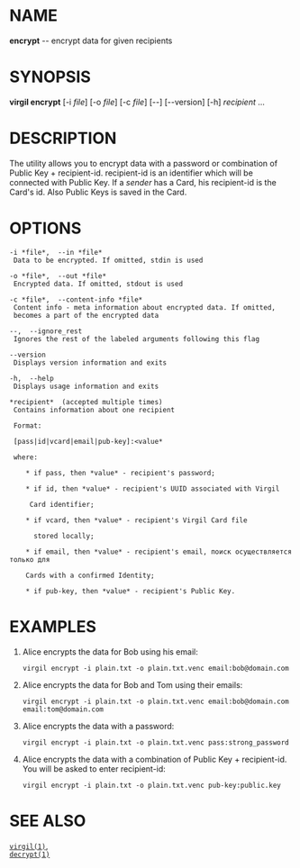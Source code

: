 NAME
====

**encrypt** -- encrypt data for given recipients

SYNOPSIS
========

**virgil encrypt** \[-i *file*\] \[-o *file*\] \[-c *file*\] \[--\]
\[--version\] \[-h\] *recipient* ...

DESCRIPTION
===========

The utility allows you to encrypt data with a password or combination of
Public Key + recipient-id. recipient-id is an identifier which will be
connected with Public Key. If a *sender* has a Card, his recipient-id is
the Card's id. Also Public Keys is saved in the Card.

OPTIONS
=======

    -i *file*,  --in *file*
     Data to be encrypted. If omitted, stdin is used

    -o *file*,  --out *file*
     Encrypted data. If omitted, stdout is used

    -c *file*,  --content-info *file*
     Content info - meta information about encrypted data. If omitted,
     becomes a part of the encrypted data

    --,  --ignore_rest
     Ignores the rest of the labeled arguments following this flag

    --version
     Displays version information and exits

    -h,  --help
     Displays usage information and exits

    *recipient*  (accepted multiple times)
     Contains information about one recipient

     Format:

     [pass|id|vcard|email|pub-key]:<value*

     where:

        * if pass, then *value* - recipient's password;

        * if id, then *value* - recipient's UUID associated with Virgil

         Card identifier;

        * if vcard, then *value* - recipient's Virgil Card file

          stored locally;

        * if email, then *value* - recipient's email, поиск осуществляется только для

        Cards with a confirmed Identity;

        * if pub-key, then *value* - recipient's Public Key.

EXAMPLES
========

1.  Alice encrypts the data for Bob using his email:

        virgil encrypt -i plain.txt -o plain.txt.venc email:bob@domain.com

2.  Alice encrypts the data for Bob and Tom using their emails:

        virgil encrypt -i plain.txt -o plain.txt.venc email:bob@domain.com email:tom@domain.com

3.  Alice encrypts the data with a password:

        virgil encrypt -i plain.txt -o plain.txt.venc pass:strong_password

4.  Alice encrypts the data with a combination of Public Key +
    recipient-id. You will be asked to enter recipient-id:

        virgil encrypt -i plain.txt -o plain.txt.venc pub-key:public.key

SEE ALSO
========

[`virgil(1)`](../markdown/virgil.1.md),  
[`decrypt(1)`](../markdown/decrypt.1.md)
